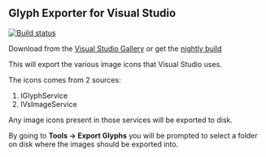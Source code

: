 ## Glyph Exporter for Visual Studio

[![Build status](https://ci.appveyor.com/api/projects/status/3uw49mn555ac8kq6?svg=true)](https://ci.appveyor.com/project/madskristensen/glyphexporter)

Download from the 
[Visual Studio Gallery](https://visualstudiogallery.msdn.microsoft.com/b6cb739c-359d-4cce-a06d-9c75fe55dc51)
or get the
[nightly build](https://ci.appveyor.com/project/madskristensen/glyphexporter/build/artifacts)

This will export the various image icons that Visual Studio uses. 

The icons comes from 2 sources:

1. IGlyphService
2. IVsImageService

Any image icons present in those services will be exported to disk.

By going to **Tools -> Export Glyphs** you will be prompted to select 
a folder on disk where the images should be exported into. 